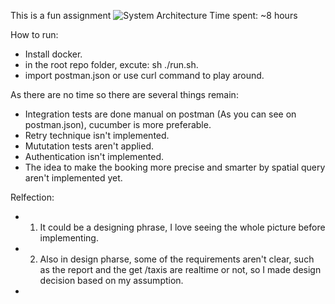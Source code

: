 This is a fun assignment
![System Architecture](design.png)
Time spent: ~8 hours

How to run:
- Install docker.
- in the root repo folder, excute: sh ./run.sh.
- import postman.json or use curl command to play around.
 
As there are no time so there are several things remain:
- Integration tests are done manual on postman (As you can see on postman.json), cucumber is more preferable.
- Retry technique isn't implemented.
- Mututation tests aren't applied.
- Authentication isn't implemented.
- The idea to make the booking more precise and smarter by spatial query aren't implemented yet.

Relfection:
- 1. It could be a designing phrase, I love seeing the whole picture before implementing.
- 2. Also in design pharse, some of the requirements aren't clear, such as the report and the get /taxis are realtime or not, so I made design decision based on my assumption.
- 
